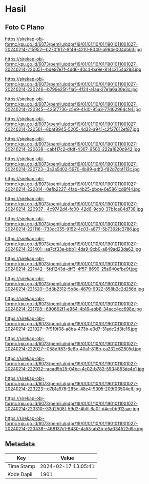 # Hasil

## Foto C Plano

https://sirekap-obj-formc.kpu.go.id/6073/pemilu/pdpr/19/01/01/10/01/1901011001027-20240214-215952--b270f912-9f49-4210-8040-a964e004db63.jpg

https://sirekap-obj-formc.kpu.go.id/6073/pemilu/pdpr/19/01/01/10/01/1901011001027-20240214-220051--bde97e7f-4dd6-40c4-ba9e-814c2154a293.jpg

https://sirekap-obj-formc.kpu.go.id/6073/pemilu/pdpr/19/01/01/10/01/1901011001027-20240214-220246--b799e25f-f1a5-4f24-a1aa-27e1a6a30e3c.jpg

https://sirekap-obj-formc.kpu.go.id/6073/pemilu/pdpr/19/01/01/10/01/1901011001027-20240214-220345--425f7736-c5e9-41d0-85a3-77d62964cfe1.jpg

https://sirekap-obj-formc.kpu.go.id/6073/pemilu/pdpr/19/01/01/10/01/1901011001027-20240214-220501--8baf8945-5205-4d32-a941-c2f27612ef87.jpg

https://sirekap-obj-formc.kpu.go.id/6073/pemilu/pdpr/19/01/01/10/01/1901011001027-20240214-220638--cabf17c2-dfdf-4307-9500-222a1820d942.jpg

https://sirekap-obj-formc.kpu.go.id/6073/pemilu/pdpr/19/01/01/10/01/1901011001027-20240214-220723--3a3a5d02-5970-4b99-adf3-f82d7cbf113c.jpg

https://sirekap-obj-formc.kpu.go.id/6073/pemilu/pdpr/19/01/01/10/01/1901011001027-20240214-220814--0efb2227-4fab-4b25-bbce-0e5861cd9f44.jpg

https://sirekap-obj-formc.kpu.go.id/6073/pemilu/pdpr/19/01/01/10/01/1901011001027-20240214-220937--4c9742d4-fc00-42d6-9cb0-37b1ce84d738.jpg

https://sirekap-obj-formc.kpu.go.id/6073/pemilu/pdpr/19/01/01/10/01/1901011001027-20240214-221116--733cc355-9152-4c03-a877-5b7362fc3786.jpg

https://sirekap-obj-formc.kpu.go.id/6073/pemilu/pdpr/19/01/01/10/01/1901011001027-20240214-221401--aa7cf33e-bbb1-4da9-9cb0-a849ad23da62.jpg

https://sirekap-obj-formc.kpu.go.id/6073/pemilu/pdpr/19/01/01/10/01/1901011001027-20240214-221442--5fd1243d-dff3-4f57-8690-25a640efbe9f.jpg

https://sirekap-obj-formc.kpu.go.id/6073/pemilu/pdpr/19/01/01/10/01/1901011001027-20240214-221520--3d3b2312-5b8e-4679-9922-858b2c2d256d.jpg

https://sirekap-obj-formc.kpu.go.id/6073/pemilu/pdpr/19/01/01/10/01/1901011001027-20240214-221708--690662f1-e954-4b16-abb8-34ecc4cc998e.jpg

https://sirekap-obj-formc.kpu.go.id/6073/pemilu/pdpr/19/01/01/10/01/1901011001027-20240214-221927--7f919f08-a8ba-473b-a3d7-31adc2d3fe16.jpg

https://sirekap-obj-formc.kpu.go.id/6073/pemilu/pdpr/19/01/01/10/01/1901011001027-20240214-222027--058dff83-6e8b-40a1-816b-ca232c62805d.jpg

https://sirekap-obj-formc.kpu.go.id/6073/pemilu/pdpr/19/01/01/10/01/1901011001027-20240214-222932--acad5b25-04bc-4c02-b783-5934853de4e1.jpg

https://sirekap-obj-formc.kpu.go.id/6073/pemilu/pdpr/19/01/01/10/01/1901011001027-20240214-223223--d7b1a976-285c-48c4-9305-209f03504eff.jpg

https://sirekap-obj-formc.kpu.go.id/6073/pemilu/pdpr/19/01/01/10/01/1901011001027-20240214-223310--33d2508f-59d2-4bff-8a0f-d4ec0b912aae.jpg

https://sirekap-obj-formc.kpu.go.id/6073/pemilu/pdpr/19/01/01/10/01/1901011001027-20240214-223439--468137c1-8430-4a53-ab2b-e5a034522d5c.jpg


## Metadata

| Key        | Value               |
| ---------- | ------------------- |
| Time Stamp | 2024-02-17 13:05:41 |
| Kode Dapil | 1901                |



